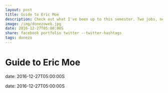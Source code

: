 ```yaml
---
layout: post
title: Guide to Eric Moe
description: Check out what I've been up to this semester. Two jobs, new projects, and somehow straight A's.
image: /img/donezoweb.jpg
date: 2016-12-27T05:00:00S 
share: facebook portfolio twitter --twitter-hashtags
tags: donezo
---
```


# Guide to Eric Moe

date: 2016-12-27T05:00:00S

date: 2016-12-27T05:00:00S